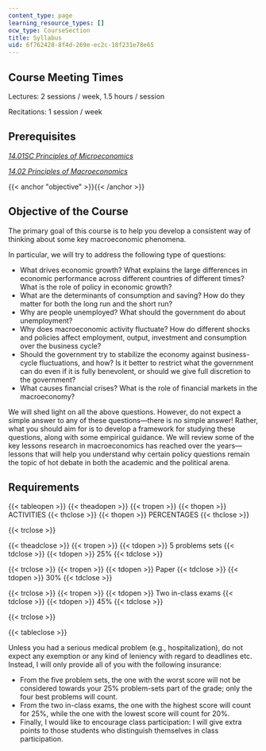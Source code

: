 ```yaml
---
content_type: page
learning_resource_types: []
ocw_type: CourseSection
title: Syllabus
uid: 6f762428-8f4d-269e-ec2c-18f231e78e65
---
```


Course Meeting Times
--------------------

Lectures: 2 sessions / week, 1.5 hours / session

Recitations: 1 session / week

Prerequisites
-------------

[_14.01SC Principles of Microeconomics_](/courses/14-01sc-principles-of-microeconomics-fall-2011/)

[_14.02 Principles of Macroeconomics_](/courses/14-02-principles-of-macroeconomics-spring-2014/)

{{< anchor "objective" >}}{{< /anchor >}}

Objective of the Course
-----------------------

The primary goal of this course is to help you develop a consistent way of thinking about some key macroeconomic phenomena.

In particular, we will try to address the following type of questions:

*   What drives economic growth? What explains the large differences in economic performance across different countries of different times? What is the role of policy in economic growth?
*   What are the determinants of consumption and saving? How do they matter for both the long run and the short run?
*   Why are people unemployed? What should the government do about unemployment?
*   Why does macroeconomic activity fluctuate? How do different shocks and policies affect employment, output, investment and consumption over the business cycle?
*   Should the government try to stabilize the economy against business-cycle fluctuations, and how? Is it better to restrict what the government can do even if it is fully benevolent, or should we give full discretion to the government?
*   What causes financial crises? What is the role of financial markets in the macroeconomy?

We will shed light on all the above questions. However, do not expect a simple answer to any of these questions—there is no simple answer! Rather, what you should aim for is to develop a framework for studying these questions, along with some empirical guidance. We will review some of the key lessons research in macroeconomics has reached over the years—lessons that will help you understand why certain policy questions remain the topic of hot debate in both the academic and the political arena.

Requirements
------------

{{< tableopen >}}
{{< theadopen >}}
{{< tropen >}}
{{< thopen >}}
ACTIVITIES
{{< thclose >}}
{{< thopen >}}
PERCENTAGES
{{< thclose >}}

{{< trclose >}}

{{< theadclose >}}
{{< tropen >}}
{{< tdopen >}}
5 problems sets
{{< tdclose >}}
{{< tdopen >}}
25%
{{< tdclose >}}

{{< trclose >}}
{{< tropen >}}
{{< tdopen >}}
Paper
{{< tdclose >}}
{{< tdopen >}}
30%
{{< tdclose >}}

{{< trclose >}}
{{< tropen >}}
{{< tdopen >}}
Two in-class exams
{{< tdclose >}}
{{< tdopen >}}
45%
{{< tdclose >}}

{{< trclose >}}

{{< tableclose >}}

Unless you had a serious medical problem (e.g., hospitalization), do not expect any exemption or any kind of leniency with regard to deadlines etc. Instead, I will only provide all of you with the following insurance:

*   From the five problem sets, the one with the worst score will not be considered towards your 25% problem-sets part of the grade; only the four best problems will count.
*   From the two in-class exams, the one with the highest score will count for 25%, while the one with the lowest score will count for 20%.
*   Finally, I would like to encourage class participation: I will give extra points to those students who distinguish themselves in class participation.